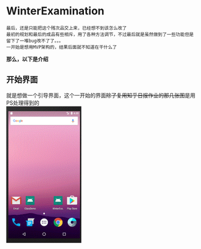 # WinterExamination #
```
最后，还是只能把这个残次品交上来，已经想不到该怎么改了   
最初的规划和最后的成品有些相斥，用了各种方法调节，不过最后就是虽然做到了一些功能但是留下了一堆bug改不了了。。。
一开始是想用MVP架构的，结果后面就不知道在干什么了
```
**那么，以下是介绍**   
## 开始界面 ##
就是想做一个引导界面，这个一开始的界面~~除了复用知乎日报作业的那几张图~~是用PS处理得到的    
![start.gif](https://github.com/btazsq/WinterExamination/blob/master/gif/start.gif "引导界面")

